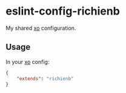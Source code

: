# eslint-config-richienb

My shared [xo](https://github.com/xojs/xo) configuration.

## Usage

In your [xo](https://github.com/xojs/xo) config:

```json
{
	"extends": "richienb"
}
```
